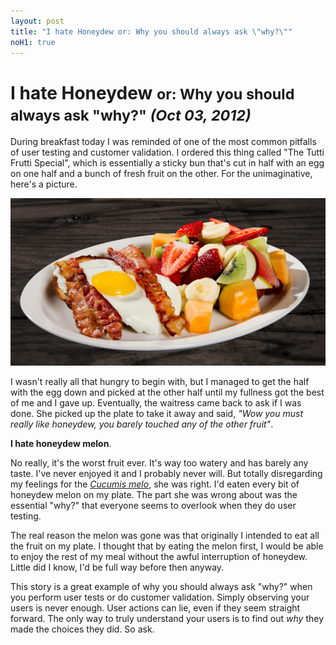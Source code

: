 ```yaml
---
layout: post
title: "I hate Honeydew or: Why you should always ask \"why?\""
noH1: true
---
```


<h1 class="post-title">I hate Honeydew <small>or: Why you should always ask "why?" <em>(Oct 03, 2012)</em></small></h1>

During breakfast today I was reminded of one of the most common pitfalls of user testing and
customer validation.  I ordered this thing called "The Tutti Frutti Special", which is 
essentially a sticky bun that's cut in half with an egg on one half and a bunch of fresh fruit 
on the other.  For the unimaginative, here's a picture.

<div class="center">
  <a class="th" href="/img/tutti-frutti.png">
    <img src="/img/tutti-frutti-small.png" alt="The Tutti Frutti Special" />
  </a>
</div>

I wasn't really all that hungry to begin with, but I managed to get the half with the egg down
and picked at the other half until my fullness got the best of me and I gave up.  Eventually,
the waitress came back to ask if I was done.  She picked up the plate to take it away and said,
_"Wow you must really like honeydew, you barely touched any of the other fruit"_.

__I hate honeydew melon__.

No really, it's the worst fruit ever.  It's way too watery and has barely any taste. I've never enjoyed
it and I probably never will.  But totally disregarding my feelings for the 
_[Cucumis melo](http://en.wikipedia.org/wiki/Honeydew_%28melon%29)_, she was right.  I'd eaten every bit 
of honeydew melon on my plate.  The part she was wrong about was the essential "why?" that everyone seems 
to overlook when they do user testing.

The real reason the melon was gone was that originally I intended to eat all the fruit on my plate.
I thought that by eating the melon first, I would be able to enjoy the rest of my meal without the awful
interruption of honeydew.  Little did I know, I'd be full way before then anyway.

This story is a great example of why you should always ask "why?" when you perform user tests or do
customer validation.  Simply observing your users is never enough.  User actions can lie, even if they
seem straight forward.  The only way to truly understand your users is to find out _why_ they made the
choices they did.  So ask.
